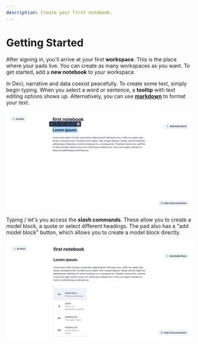 ```yaml
---
description: Create your first notebook.
---
```


# Getting Started

After signing in, you'll arrive at your first **workspace**. This is the place where your pads live. You can create as many workspaces as you want. To get started, add a **new notebook** to your workspace.

In Deci, narrative and data coexist peacefully. To create some text, simply begin typing. When you select a word or sentence, a **tooltip** with text editing options shows up. Alternatively, you can use [**markdown**](https://www.markdownguide.org/cheat-sheet/) to format your text.

![Tooltip in the Decipad.](../.gitbook/assets/image%20%281%29.png)

Typing / let's you access the **slash commands**. These allow you to create a model block, a quote or select different headings. The pad also has a "add model block" button, which allows you to create a model block directly.

![Slash commands in the Decipad.](../.gitbook/assets/image%20%282%29.png)

